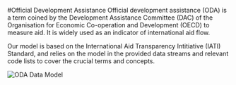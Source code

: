 #Official Development Assistance
Official development assistance (ODA) is a term coined by the Development Assistance Committee (DAC) of the Organisation for Economic Co-operation and Development (OECD) to measure aid. It is widely used as an indicator of international aid flow.

Our model is based on the International Aid Transparency Intitiative (IATI) Standard, and relies on the model in the provided data streams and relevant code lists to cover the crucial terms and concepts.


![ODA Data Model](http://s33.postimg.org/8ihqtutf3/yds_model_ODA.png)